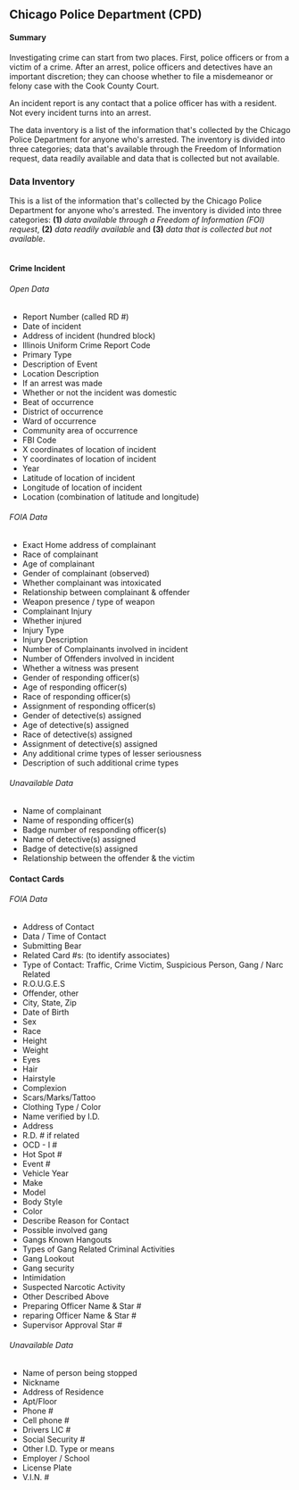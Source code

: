 ## Chicago Police Department (CPD)

#### Summary
Investigating crime can start from two places. First, police officers or from a victim of a crime. After an arrest, police officers and detectives have an important discretion; they can choose whether to file a misdemeanor or felony case with the Cook County Court. 

An incident report is any contact that a police officer has with a resident. Not every incident turns into an arrest. 

The data inventory is a list of the information that's collected by the Chicago Police Department for anyone who's arrested. The inventory is divided into three categories; data that's available through the Freedom of Information request, data readily available and data that is collected but not available.




### Data Inventory

This is a list of the information that's collected by the Chicago Police Department for anyone who's arrested. The inventory is divided into three categories: **(1)** *data available through a Freedom of Information (FOI) request*, **(2)** *data readily available* and **(3)** *data that is collected but not available*. <br><br>

#### Crime Incident
###### Open Data
* <span class="available">          Report Number (called RD #)
* <span class="available">          Date of incident
* <span class="available">          Address of incident (hundred block)
* <span class="available">          Illinois Uniform Crime Report Code
* <span class="available">          Primary Type
* <span class="available">          Description of Event
* <span class="available">          Location Description 
* <span class="available">          If an arrest was made
* <span class="available">          Whether or not the incident was domestic
* <span class="available">          Beat of occurrence
* <span class="available">          District of occurrence
* <span class="available">          Ward of occurrence
* <span class="available">          Community area of occurrence
* <span class="available">          FBI Code
* <span class="available">          X coordinates of location of incident
* <span class="available">          Y coordinates of location of incident
* <span class="available">          Year
* <span class="available">          Latitude of location of incident
* <span class="available">          Longitude of location of incident
* <span class="available">          Location (combination of latitude and longitude)

###### FOIA Data
* <span class="foiable">            Exact Home address of complainant
* <span class="foiable">            Race of complainant
* <span class="foiable">            Age of complainant
* <span class="foiable">            Gender of complainant (observed)
* <span class="foiable">            Whether complainant was intoxicated
* <span class="foiable">            Relationship between complainant & offender
* <span class="foiable">            Weapon presence / type of weapon
* <span class="foiable">            Complainant Injury
* <span class="foiable">            Whether injured
* <span class="foiable">            Injury Type
* <span class="foiable">            Injury Description
* <span class="foiable">            Number of Complainants involved in incident
* <span class="foiable">            Number of Offenders involved in incident
* <span class="foiable">            Whether a witness was present
* <span class="foiable">            Gender of responding officer(s)
* <span class="foiable">            Age of responding officer(s)
* <span class="foiable">            Race of responding officer(s)
* <span class="foiable">            Assignment of responding officer(s)
* <span class="foiable">            Gender of detective(s) assigned
* <span class="foiable">            Age of detective(s) assigned
* <span class="foiable">            Race of detective(s) assigned
* <span class="foiable">            Assignment of detective(s) assigned
* <span class="foiable">            Any additional crime types of lesser seriousness
* <span class="foiable">            Description of such additional crime types
    
###### Unavailable Data
* <span class="unavailable">        Name of complainant
* <span class="unavailable">        Name of responding officer(s)
* <span class="unavailable">        Badge number of responding officer(s) 
* <span class="unavailable">        Name of detective(s) assigned
* <span class="unavailable">        Badge of detective(s) assigned
* <span class="unavailable">        Relationship between the offender & the victim

#### Contact Cards
###### FOIA Data
* <span class="foiable">            Address of Contact
* <span class="foiable">            Data / Time of Contact
* <span class="foiable">            Submitting Bear
* <span class="foiable">            Related Card #s: (to identify associates)
* <span class="foiable">            Type of Contact: Traffic, Crime Victim, Suspicious Person, Gang / Narc Related 
* <span class="foiable">            R.O.U.G.E.S
* <span class="foiable">            Offender, other
* <span class="foiable">            City, State, Zip
* <span class="foiable">            Date of Birth
* <span class="foiable">            Sex
* <span class="foiable">            Race
* <span class="foiable">            Height
* <span class="foiable">            Weight
* <span class="foiable">            Eyes
* <span class="foiable">            Hair
* <span class="foiable">            Hairstyle
* <span class="foiable">            Complexion
* <span class="foiable">            Scars/Marks/Tattoo
* <span class="foiable">            Clothing Type / Color
* <span class="foiable">            Name verified by I.D.
* <span class="foiable">            Address
* <span class="foiable">            R.D. # if related
* <span class="foiable">            OCD - I #
* <span class="foiable">            Hot Spot #
* <span class="foiable">            Event #
* <span class="foiable">            Vehicle Year
* <span class="foiable">            Make
* <span class="foiable">            Model
* <span class="foiable">            Body Style
* <span class="foiable">            Color
* <span class="foiable">            Describe Reason for Contact
* <span class="foiable">            Possible involved gang
* <span class="foiable">            Gangs Known Hangouts
* <span class="foiable">            Types of Gang Related Criminal Activities
* <span class="foiable">            Gang Lookout
* <span class="foiable">            Gang security
* <span class="foiable">            Intimidation
* <span class="foiable">            Suspected Narcotic Activity
* <span class="foiable">            Other Described Above
* <span class="foiable">            Preparing Officer Name & Star #
* <span class="foiable">            reparing Officer Name & Star #
* <span class="foiable">            Supervisor Approval Star #    

###### Unavailable Data    
* <span class="unavailable">        Name of person being stopped
* <span class="unavailable">        Nickname
* <span class="unavailable">        Address of Residence
* <span class="unavailable">        Apt/Floor
* <span class="unavailable">        Phone #
* <span class="unavailable">        Cell phone #
* <span class="unavailable">        Drivers LIC #
* <span class="unavailable">        Social Security #
* <span class="unavailable">        Other I.D. Type or means
* <span class="unavailable">        Employer / School
* <span class="unavailable">        License Plate
* <span class="unavailable">        V.I.N. #